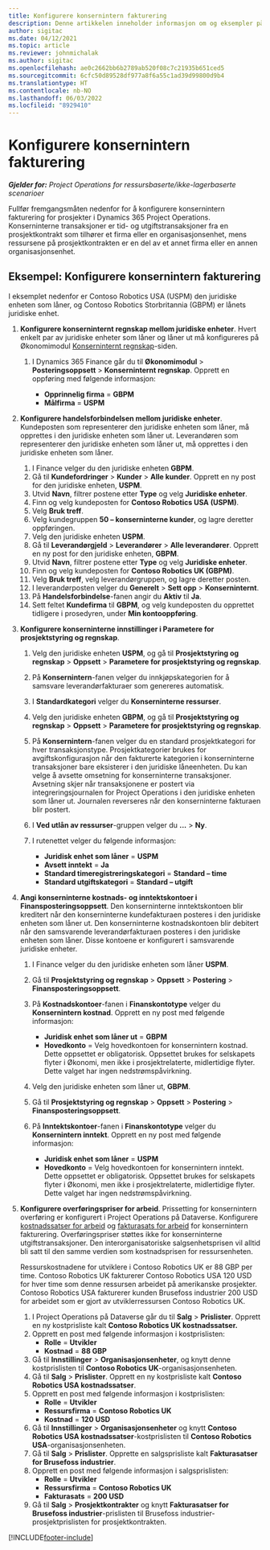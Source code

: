 ```yaml
---
title: Konfigurere konsernintern fakturering
description: Denne artikkelen inneholder informasjon om og eksempler på konfigurasjon av konsernintern fakturering for prosjekter.
author: sigitac
ms.date: 04/12/2021
ms.topic: article
ms.reviewer: johnmichalak
ms.author: sigitac
ms.openlocfilehash: ae0c2662bb6b2789ab520f08c7c21935b651ced5
ms.sourcegitcommit: 6cfc50d89528df977a8f6a55c1ad39d99800d9b4
ms.translationtype: HT
ms.contentlocale: nb-NO
ms.lasthandoff: 06/03/2022
ms.locfileid: "8929410"
---
```

# <a name="configure-intercompany-invoicing"></a>Konfigurere konsernintern fakturering

_**Gjelder for:** Project Operations for ressursbaserte/ikke-lagerbaserte scenarioer_

Fullfør fremgangsmåten nedenfor for å konfigurere konsernintern fakturering for prosjekter i Dynamics 365 Project Operations. Konserninterne transaksjoner er tid- og utgiftstransaksjoner fra en prosjektkontrakt som tilhører et firma eller en organisasjonsenhet, mens ressursene på prosjektkontrakten er en del av et annet firma eller en annen organisasjonsenhet.

## <a name="example-configure-intercompany-invoicing"></a>Eksempel: Konfigurere konsernintern fakturering

I eksemplet nedenfor er Contoso Robotics USA (USPM) den juridiske enheten som låner, og Contoso Robotics Storbritannia (GBPM) er lånets juridiske enhet. 

1. **Konfigurere konserninternt regnskap mellom juridiske enheter**. Hvert enkelt par av juridiske enheter som låner og låner ut må konfigureres på Økonomimodul [Konserninternt regnskap](/dynamics365/finance/general-ledger/intercompany-accounting-setup)-siden.
    
    1. I Dynamics 365 Finance går du til **Økonomimodul** > **Posteringsoppsett** > **Konserninternt regnskap**. Opprett en oppføring med følgende informasjon:

        - **Opprinnelig firma** = **GBPM**
        - **Målfirma** = **USPM**

2. **Konfigurere handelsforbindelsen mellom juridiske enheter**. Kundeposten som representerer den juridiske enheten som låner, må opprettes i den juridiske enheten som låner ut. Leverandøren som representerer den juridiske enheten som låner ut, må opprettes i den juridiske enheten som låner.

     1. I Finance velger du den juridiske enheten **GBPM**.
     2. Gå til **Kundefordringer** > **Kunder** > **Alle kunder**. Opprett en ny post for den juridiske enheten, **USPM**.
     3. Utvid **Navn**, filtrer postene etter **Type** og velg **Juridiske enheter**. 
     4. Finn og velg kundeposten for **Contoso Robotics USA (USPM)**.
     5. Velg **Bruk treff**. 
     6. Velg kundegruppen **50 – konserninterne kunder**, og lagre deretter oppføringen.
     7. Velg den juridiske enheten **USPM**.
     8. Gå til **Leverandørgjeld** > **Leverandører** > **Alle leverandører**. Opprett en ny post for den juridiske enheten, **GBPM**.
     9. Utvid **Navn**, filtrer postene etter **Type** og velg **Juridiske enheter**. 
     10. Finn og velg kundeposten for **Contoso Robotics UK (GBPM)**.
     11. Velg **Bruk treff**, velg leverandørgruppen, og lagre deretter posten.
     12. I leverandørposten velger du **Generelt** > **Sett opp** > **Konserninternt**.
     13. På **Handelsforbindelse**-fanen angir du **Aktiv** til **Ja**.
     14. Sett feltet **Kundefirma** til **GBPM**, og velg kundeposten du opprettet tidligere i prosedyren, under **Min kontooppføring**.

3. **Konfigurere konserninterne innstillinger i Parametere for prosjektstyring og regnskap**. 

    1. Velg den juridiske enheten **USPM**, og gå til **Prosjektstyring og regnskap** > **Oppsett** > **Parametere for prosjektstyring og regnskap**.
    2. På **Konsernintern**-fanen velger du innkjøpskategorien for å samsvare leverandørfakturaer som genereres automatisk.
    3. I **Standardkategori** velger du **Konserninterne ressurser**.
    4. Velg den juridiske enheten **GBPM**, og gå til **Prosjektstyring og regnskap** > **Oppsett** > **Parametere for prosjektstyring og regnskap**.
    5. På **Konsernintern**-fanen velger du en standard prosjektkategori for hver transaksjonstype. Prosjektkategorier brukes for avgiftskonfigurasjon når den fakturerte kategorien i konserninterne transaksjoner bare eksisterer i den juridiske låneenheten. Du kan velge å avsette omsetning for konserninterne transaksjoner. Avsetning skjer når transaksjonene er postert via integreringsjournalen for Project Operations i den juridiske enheten som låner ut. Journalen reverseres når den konserninterne fakturaen blir postert.
    6. I **Ved utlån av ressurser**-gruppen velger du **...** > **Ny**. 
    7. I rutenettet velger du følgende informasjon:

          - **Juridisk enhet som låner** = **USPM**
          - **Avsett inntekt** = **Ja**
          - **Standard timeregistreringskategori** = **Standard – time**
          - **Standard utgiftskategori** = **Standard – utgift**

4. **Angi konserninterne kostnads- og inntektskontoer i Finansposteringsoppsett**. Den konserninterne inntektskontoen blir kreditert når den konserninterne kundefakturaen posteres i den juridiske enheten som låner ut. Den konserninterne kostnadskontoen blir debitert når den samsvarende leverandørfakturaen posteres i den juridiske enheten som låner. Disse kontoene er konfigurert i samsvarende juridiske enheter. 
      
     1. I Finance velger du den juridiske enheten som låner **USPM**. 
     2. Gå til **Prosjektstyring og regnskap** > **Oppsett** > **Postering** > **Finansposteringsoppsett**. 
     3. På **Kostnadskontoer**-fanen i **Finanskontotype** velger du **Konsernintern kostnad**. Opprett en ny post med følgende informasjon:
      
        - **Juridisk enhet som låner ut** = **GBPM**
        - **Hovedkonto** = Velg hovedkontoen for konsernintern kostnad. Dette oppsettet er obligatorisk. Oppsettet brukes for selskapets flyter i Økonomi, men ikke i prosjektrelaterte, midlertidige flyter. Dette valget har ingen nedstrømspåvirkning. 
        
     4. Velg den juridiske enheten som låner ut, **GBPM**. 
     5. Gå til **Prosjektstyring og regnskap** > **Oppsett** > **Postering** > **Finansposteringsoppsett**. 
     6. På **Inntektskontoer**-fanen i **Finanskontotype** velger du **Konsernintern inntekt**. Opprett en ny post med følgende informasjon:

        - **Juridisk enhet som låner** = **USPM**
        - **Hovedkonto** = Velg hovedkontoen for konsernintern inntekt. Dette oppsettet er obligatorisk. Oppsettet brukes for selskapets flyter i Økonomi, men ikke i prosjektrelaterte, midlertidige flyter. Dette valget har ingen nedstrømspåvirkning. 

5. **Konfigurere overføringspriser for arbeid**. Prissetting for konsernintern overføring er konfigurert i Project Operations på Dataverse. Konfigurere [kostnadssatser for arbeid](../pricing-costing/set-up-labor-cost-rate.md#transfer-pricing-and-costs-for-resources-outside-of-your-division-or-legal-entity) og [fakturasats for arbeid](../pricing-costing/set-up-labor-bill-rate.md#transfer-pricing-or-set-up-bill-rates-for-resources-from-other-organizational-units-or-divisions) for konsernintern fakturering. Overføringspriser støttes ikke for konserninterne utgiftstransaksjoner. Den interorganisatoriske salgsenhetsprisen vil alltid bli satt til den samme verdien som kostnadsprisen for ressursenheten.

      Ressurskostnadene for utviklere i Contoso Robotics UK er 88 GBP per time. Contoso Robotics UK fakturerer Contoso Robotics USA 120 USD for hver time som denne ressursen arbeidet på amerikanske prosjekter. Contoso Robotics USA fakturerer kunden Brusefoss industrier 200 USD for arbeidet som er gjort av utviklerressursen Contoso Robotics UK.

      1. I Project Operations på Dataverse går du til **Salg** > **Prislister**. Opprett en ny kostprisliste kalt **Contoso Robotics UK kostnadssatser.** 
      2. Opprett en post med følgende informasjon i kostprislisten:
         - **Rolle** = **Utvikler**
         - **Kostnad** = **88 GBP**
      3. Gå til **Innstillinger** > **Organisasjonsenheter**, og knytt denne kostprislisten til **Contoso Robotics UK**-organisasjonsenheten.
      4. Gå til **Salg** > **Prislister**. Opprett en ny kostprisliste kalt **Contoso Robotics USA kostnadssatser**. 
      5. Opprett en post med følgende informasjon i kostprislisten:
          - **Rolle** = **Utvikler**
          - **Ressursfirma** = **Contoso Robotics UK**
          - **Kostnad** = **120 USD**
      6. Gå til **Innstillinger** > **Organisasjonsenheter** og knytt **Contoso Robotics USA kostnadssatser**-kostprislisten til **Contoso Robotics USA**-organisasjonsenheten.
      7. Gå til **Salg** > **Prislister**. Opprette en salgsprisliste kalt **Fakturasatser for Brusefoss industrier**. 
      8. Opprett en post med følgende informasjon i salgsprislisten:
          - **Rolle** = **Utvikler**
          - **Ressursfirma** = **Contoso Robotics UK**
          - **Fakturasats** = **200 USD**
      9. Gå til **Salg** > **Prosjektkontrakter** og knytt **Fakturasatser for Brusefoss industrier**-prislisten til Brusefoss industrier-prosjektprislisten for prosjektkontrakten.


[!INCLUDE[footer-include](../includes/footer-banner.md)]
